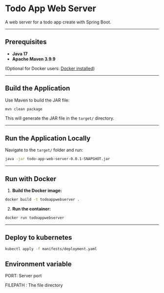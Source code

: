 # Todo App Web Server

A web server for a todo app create with Spring Boot.

---

## Prerequisites

* **Java 17**
* **Apache Maven 3.9.9**

(Optional for Docker users: [Docker installed](https://docs.docker.com/get-docker/))

---

## Build the Application

Use Maven to build the JAR file:

```bash
mvn clean package
```

This will generate the JAR file in the `target/` directory.

---

## Run the Application Locally

Navigate to the `target/` folder and run:

```bash
java -jar todo-app-web-server-0.0.1-SNAPSHOT.jar
```

---

## Run with Docker

1. **Build the Docker image:**

```bash
docker build -t todoappwebserver .
```

2. **Run the container:**

```bash
docker run todoappwebserver
```

---

## Deploy to kubernetes

```bash
kubectl apply -f manifests/deployment.yaml
```

## Environment variable
PORT: Server port

FILEPATH :  The file directory


